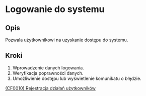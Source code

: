 # Logowanie do systemu

## Opis
Pozwala użytkownikowi na uzyskanie dostępu do systemu.

## Kroki
1. Wprowadzenie danych logowania.
2. Weryfikacja poprawności danych.
3. Umożliwienie dostępu lub wyświetlenie komunikatu o błędzie.

[(CF0010) Rejestracja działań użytkowników](../../3.wizja.systemu/3.3.cechy.funkcjonalne/cechy.funkcjonalne/CF00010.md)